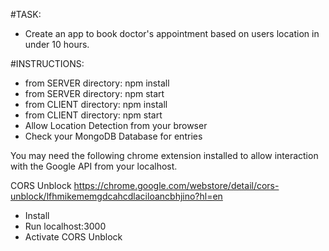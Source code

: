 #TASK:
  -  Create an app to book doctor's appointment based on users location in under 10 hours.


#INSTRUCTIONS:
 
  -  from SERVER directory: npm install 
  -  from SERVER directory: npm start
  -  from CLIENT directory: npm install
  -  from CLIENT directory: npm start 
  -  Allow Location Detection from your browser
  -  Check your MongoDB Database for entries


You may need the following chrome extension installed to allow interaction with the Google API from your localhost.

CORS Unblock
https://chrome.google.com/webstore/detail/cors-unblock/lfhmikememgdcahcdlaciloancbhjino?hl=en

- Install
- Run localhost:3000
- Activate CORS Unblock
